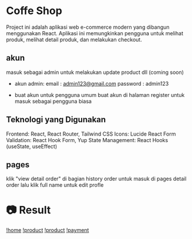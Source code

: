 # Coffe Shop

Project ini adalah aplikasi web e-commerce modern yang dibangun menggunakan React. Aplikasi ini memungkinkan pengguna untuk melihat produk, melihat detail produk, dan melakukan checkout.

## akun

masuk sebagai admin untuk melakukan update product dll (coming soon)

- akun admin:
  email : admin123@gmail.com
  password : admin123

- buat akun untuk pengguna umum
  buat akun di halaman register untuk masuk sebagai pengguna biasa

## Teknologi yang Digunakan

Frontend: React, React Router, Tailwind CSS
Icons: Lucide React
Form Validation: React Hook Form, Yup
State Management: React Hooks (useState, useEffect)

## pages

klik "view detail order" di bagian history order untuk masuk di pages detail order lalu klik full name untuk edit profle

# 📷 Result

[!home](/public/results/Screenshot%202025-10-06%20at%2010.07.37.png)
[!product](/public/results/Screenshot%202025-10-06%20at%2010.08.38.png)
[!product](/public/results/Screenshot%202025-10-06%20at%2010.11.44.png)
[!payment](/public/results/Screenshot%202025-10-06%20at%2010.10.17.png)
